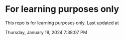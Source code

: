 # For learning purposes only
This repo is for learning purposes only.
Last updated at

Thursday, January 18, 2024 7:38:07 PM

